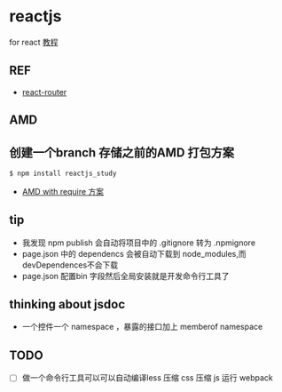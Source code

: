 # reactjs
for react [教程](https://advence-liz.github.io/reactjs/out/index.html)
## REF
- [react-router](https://reacttraining.com/react-router/web/example/basic)
## AMD
创建一个branch 存储之前的AMD 打包方案
-
```bash
$ npm install reactjs_study
```

- [AMD with require 方案](https://github.com/advence-liz/reactjs/tree/AMD%26require)

## tip
- 我发现 npm publish 会自动将项目中的 .gitignore 转为 .npmignore
- page.json 中的 dependencs 会被自动下载到 node_modules,而 devDependences不会下载
- page.json 配置bin 字段然后全局安装就是开发命令行工具了

## thinking about jsdoc
- 一个控件一个 namespace ，暴露的接口加上 memberof namespace

## TODO
-[ ] 做一个命令行工具可以可以自动编译less 压缩 css 压缩 js 运行 webpack 

